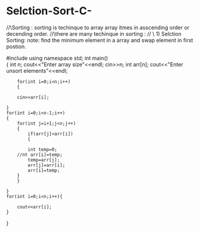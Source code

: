 # Selction-Sort-C-
//\\Sorting : sorting is techinque to array array itmes in asscending order or decending order.
//\\there are many techinque in sorting :
//	\\ 1) Selction Sorting: note: find the minimum element in a array and swap element in first postion.

#include<iostream>
using namespace std;
int main()	
{
	int n;
	cout<<"Enter array size"<<endl;
	cin>>n;
	int arr[n];
	     cout<<"Enter unsort elements"<<endl;
	
		for(int i=0;i<n;i++)
		{
			
		cin>>arr[i];
		
	}
	for(int i=0;i<n-1;i++)
	{
		for(int j=i+1;j<n;j++)
		{
			if(arr[j]<arr[i])
			{
			
			int temp=0;
		//nt arr[i]=temp;
			temp=arr[j];
			arr[j]=arr[i];
			arr[i]=temp;
		}
		}
		
	}
	for(int i=0;i<n;i++){
	
		cout<<arr[i];
	}

}
	
